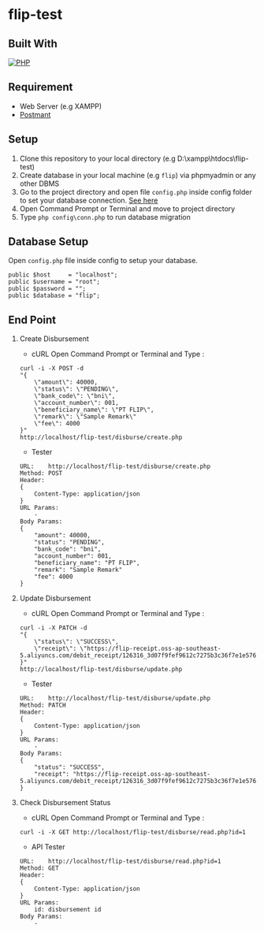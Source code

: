 # flip-test

## Built With
[![PHP](https://img.shields.io/badge/PHP-7.3.x-purple.svg?style=rounded-square)](https://www.php.net/)

## Requirement
* Web Server (e.g XAMPP)
* [Postmant](https://www.getpostman.com/)

## Setup
1. Clone this repository to your local directory (e.g  D:\xampp\htdocs\flip-test)
2. Create database in your local machine (e.g `flip`) via phpmyadmin or any other DBMS
3. Go to the project directory and open file `config.php` inside config folder to set your database connection. [See here](#database-setup)
4. Open Command Prompt or Terminal and move to project directory
5. Type `php config\conn.php` to run database migration

## Database Setup
Open `config.php` file inside config to setup your database.
```
public $host     = "localhost";
public $username = "root";
public $password = "";
public $database = "flip";
```

## End Point
1. Create Disbursement
	* cURL
	Open Command Prompt or Terminal and Type :
	```
	curl -i -X POST -d 
    "{
        \"amount\": 40000,
        \"status\": \"PENDING\",
        \"bank_code\": \"bni\",
        \"account_number\": 001,
        \"beneficiary_name\": \"PT FLIP\",
        \"remark\": \"Sample Remark\"
        \"fee\": 4000
    }"
    http://localhost/flip-test/disburse/create.php
	```
	* Tester
	```
	URL:	http://localhost/flip-test/disburse/create.php
	Method: POST
	Header: 
	{
		Content-Type: application/json
	}
	URL Params: 
		-
	Body Params:
	{
	    "amount": 40000,
        "status": "PENDING",
        "bank_code": "bni",
        "account_number": 001,
        "beneficiary_name": "PT FLIP",
        "remark": "Sample Remark"
        "fee": 4000
	}
	```

2. Update Disbursement
    * cURL
    Open Command Prompt or Terminal and Type :
    ```
    curl -i -X PATCH -d 
    "{
        \"status\": \"SUCCESS\",
        \"receipt\": \"https://flip-receipt.oss-ap-southeast-5.aliyuncs.com/debit_receipt/126316_3d07f9fef9612c7275b3c36f7e1e5762.jpg\"
    }"
    http://localhost/flip-test/disburse/update.php
    ```
    * Tester
    ```
    URL:	http://localhost/flip-test/disburse/update.php
    Method: PATCH
    Header: 
    {
        Content-Type: application/json
    }
    URL Params: 
        -
    Body Params:
    {
        "status": "SUCCESS",
        "receipt": "https://flip-receipt.oss-ap-southeast-5.aliyuncs.com/debit_receipt/126316_3d07f9fef9612c7275b3c36f7e1e5762.jpg"
    }
    ```

2. Check Disbursement Status
	* cURL
	Open Command Prompt or Terminal and Type :
	```
	curl -i -X GET http://localhost/flip-test/disburse/read.php?id=1
	```
	* API Tester
	```
	URL:	http://localhost/flip-test/disburse/read.php?id=1
	Method: GET
	Header: 
	{
		Content-Type: application/json
	}
	URL Params: 
		id: disbursement id
	Body Params:
		-
	```
